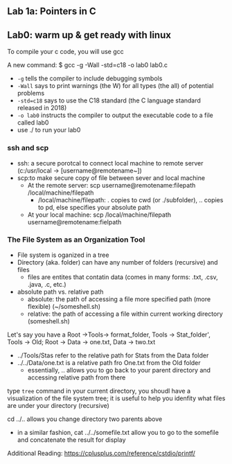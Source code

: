 ## Lab 1a: Pointers in C



## Lab0: warm up & get ready with linux
To compile your c code, you will use gcc

A new command: $ gcc -g -Wall -std=c18 -o lab0 lab0.c
- `-g` tells the compiler to include debugging symbols
- `-Wall` says to print warnings (the W) for all types (the all) of potential problems
- `-std=c18` says to use the C18 standard (the C language standard released in 2018)
- `-o lab0` instructs the compiler to output the executable code to a file called lab0
- use ./ to run your lab0
### ssh and scp
- ssh: a secure porotcal to connect local machine to remote server (c:/usr/local $\to$ \[username@remotename~])
- scp:to make secure copy of file between sever and local machine
    - At the remote server: scp username@remotename:filepath /local/machine/filepath
        - /local/machine/filepath: . copies to cwd (or ./subfolder), .. copies to pd, else specifies your absolute path
    - At your local machine: scp /local/machine/filepath username@remotename:fielpath

### The File System as an Organization Tool
- File system is oganized in a tree 
- Directory (aka. folder)  can have any number of folders (recursive) and files
    - files are entites that contatin data (comes in many forms: .txt, .csv, .java, .c, etc.)
- absolute path vs. relative path
    - absolute: the path of accessing a file more specified path (more flexible) (~/someshell.sh)
    - relative: the path of accessing a file within current working directory (someshell.sh)

Let's say you have a Root ->Tools-> format_folder, Tools -> Stat_folder', Tools -> Old; Root -> Data -> one.txt, Data -> two.txt
- ../Tools/Stas refer to the relative path for Stats from the Data folder
- ../../Data/one.txt is a relative path fro One.txt from the Old folder 
    - essentially, .. allows you to go back to your parent directory and accessing relative path from there

type `tree` command in your current directory, you shoudl have a visualization of the file system tree; it is useful to help you idenfity what files are under your directory (recursive)

cd ../.. allows you change directory two parents above
- in a similar fashion, cat ../../somefile.txt allow you to go to the somefile and concatenate the result for display

Additional Reading: https://cplusplus.com/reference/cstdio/printf/